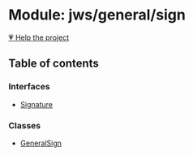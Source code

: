 # Module: jws/general/sign

[💗 Help the project](https://github.com/sponsors/panva)

## Table of contents

### Interfaces

- [Signature](../interfaces/jws_general_sign.Signature.md)

### Classes

- [GeneralSign](../classes/jws_general_sign.GeneralSign.md)
